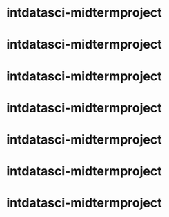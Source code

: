 # intdatasci-midtermproject
# intdatasci-midtermproject
# intdatasci-midtermproject
# intdatasci-midtermproject
# intdatasci-midtermproject
# intdatasci-midtermproject
# intdatasci-midtermproject
